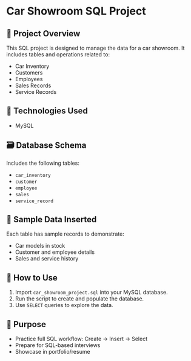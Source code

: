 # Car Showroom SQL Project

## 📌 Project Overview
This SQL project is designed to manage the data for a car showroom. It includes tables and operations related to:
- Car Inventory
- Customers
- Employees
- Sales Records
- Service Records

## 🧩 Technologies Used
- MySQL

## 🗃️ Database Schema
Includes the following tables:
- `car_inventory`
- `customer`
- `employee`
- `sales`
- `service_record`

## 📁 Sample Data Inserted
Each table has sample records to demonstrate:
- Car models in stock
- Customer and employee details
- Sales and service history

## 📂 How to Use
1. Import `car_showroom_project.sql` into your MySQL database.
2. Run the script to create and populate the database.
3. Use `SELECT` queries to explore the data.

## 🎯 Purpose
- Practice full SQL workflow: Create → Insert → Select
- Prepare for SQL-based interviews
- Showcase in portfolio/resume

